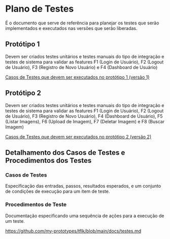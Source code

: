 # Plano de Testes

É o documento que serve de referência para planejar os testes que serão implementados e executados nas versões que serão liberadas. 

## Protótipo 1

Devem ser criados testes unitários e testes manuais do tipo de integração e testes de sistema para validar as features F1 (Login de Usuário), F2 (Logout de Usuário), F3 (Registro de Novo Usuário) e F4 (Dashboard de Usuário)

[Casos de Testes que devem ser executados no protótipo 1 (versão 1)](https://github.com/my-prototypes/tflk/blob/main/docs/testes_prototipo1.csv)

## Protótipo 2

Devem ser criados testes unitários e testes manuais do tipo de integração e testes de sistema para validar as features F1 (Login de Usuário), F2 (Logout de Usuário), F3 (Registro de Novo Usuário), F4 (Dashboard de Usuário), F5 (Listar Imagens), F6 (Upload de Imagem), F7 (Deletar Imagem) e F8 (Buscar Imagem)

[Casos de Testes que devem ser executados no protótipo 2 (versão 2)](https://github.com/my-prototypes/tflk/blob/main/docs/testes_prototipo2.csv)

## Detalhamento dos Casos de Testes e Procedimentos dos Testes

### Casos de Testes
Especificação das entradas, passos, resultados esperados, e um conjunto de condições de execução para um item de teste.

### Procedimentos de Teste
Documentação especificando uma sequência de ações para a execução de um teste.

https://github.com/my-prototypes/tflk/blob/main/docs/testes.md
